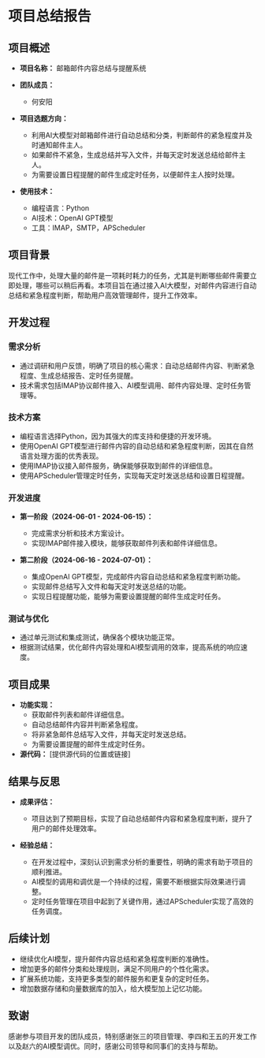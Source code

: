 # 项目总结报告

## 项目概述

- **项目名称：** 邮箱邮件内容总结与提醒系统
- **团队成员：** 
  - 何安阳
  
- **项目选题方向：** 
  - 利用AI大模型对邮箱邮件进行自动总结和分类，判断邮件的紧急程度并及时通知邮件主人。
  - 如果邮件不紧急，生成总结并写入文件，并每天定时发送总结给邮件主人。
  - 为需要设置日程提醒的邮件生成定时任务，以便邮件主人按时处理。

- **使用技术：** 
  - 编程语言：Python
  - AI技术：OpenAI GPT模型
  - 工具：IMAP，SMTP，APScheduler

## 项目背景

现代工作中，处理大量的邮件是一项耗时耗力的任务，尤其是判断哪些邮件需要立即处理，哪些可以稍后再看。本项目旨在通过接入AI大模型，对邮件内容进行自动总结和紧急程度判断，帮助用户高效管理邮件，提升工作效率。

## 开发过程

### 需求分析

- 通过调研和用户反馈，明确了项目的核心需求：自动总结邮件内容、判断紧急程度、生成总结报告、定时任务提醒。
- 技术需求包括IMAP协议邮件接入、AI模型调用、邮件内容处理、定时任务管理等。

### 技术方案

- 编程语言选择Python，因为其强大的库支持和便捷的开发环境。
- 使用OpenAI GPT模型进行邮件内容的自动总结和紧急程度判断，因其在自然语言处理方面的优秀表现。
- 使用IMAP协议接入邮件服务，确保能够获取到邮件的详细信息。
- 使用APScheduler管理定时任务，实现每天定时发送总结和设置日程提醒。

### 开发进度

- **第一阶段（2024-06-01 - 2024-06-15）：**
  - 完成需求分析和技术方案设计。
  - 实现IMAP邮件接入模块，能够获取邮件列表和邮件详细信息。

- **第二阶段（2024-06-16 - 2024-07-01）：**
  - 集成OpenAI GPT模型，完成邮件内容自动总结和紧急程度判断功能。
  - 实现邮件总结写入文件和每天定时发送总结的功能。
  - 实现日程提醒功能，能够为需要设置提醒的邮件生成定时任务。

### 测试与优化

- 通过单元测试和集成测试，确保各个模块功能正常。
- 根据测试结果，优化邮件内容处理和AI模型调用的效率，提高系统的响应速度。

## 项目成果

- **功能实现：**
  - 获取邮件列表和邮件详细信息。
  - 自动总结邮件内容并判断紧急程度。
  - 将非紧急邮件总结写入文件，并每天定时发送总结。
  - 为需要设置提醒的邮件生成定时任务。
- **源代码：** [提供源代码的位置或链接]

## 结果与反思

- **成果评估：**
  - 项目达到了预期目标，实现了自动总结邮件内容和紧急程度判断，提升了用户的邮件处理效率。

- **经验总结：**
  - 在开发过程中，深刻认识到需求分析的重要性，明确的需求有助于项目的顺利推进。
  - AI模型的调用和调优是一个持续的过程，需要不断根据实际效果进行调整。
  - 定时任务管理在项目中起到了关键作用，通过APScheduler实现了高效的任务调度。

## 后续计划

- 继续优化AI模型，提升邮件内容总结和紧急程度判断的准确性。
- 增加更多的邮件分类和处理规则，满足不同用户的个性化需求。
- 扩展系统功能，支持更多类型的邮件服务和更复杂的定时任务。
- 增加数据存储和向量数据库的加入，给大模型加上记忆功能。

## 致谢

感谢参与项目开发的团队成员，特别感谢张三的项目管理、李四和王五的开发工作以及赵六的AI模型调优。同时，感谢公司领导和同事们的支持与帮助。